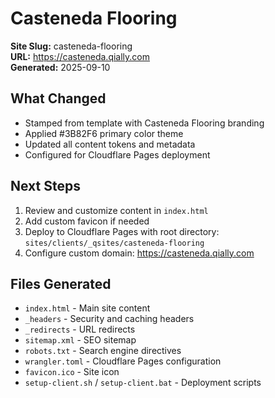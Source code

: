 # Casteneda Flooring

**Site Slug:** casteneda-flooring  
**URL:** https://casteneda.qially.com  
**Generated:** 2025-09-10

## What Changed
- Stamped from template with Casteneda Flooring branding
- Applied #3B82F6 primary color theme
- Updated all content tokens and metadata
- Configured for Cloudflare Pages deployment

## Next Steps
1. Review and customize content in `index.html`
2. Add custom favicon if needed
3. Deploy to Cloudflare Pages with root directory: `sites/clients/_qsites/casteneda-flooring`
4. Configure custom domain: https://casteneda.qially.com

## Files Generated
- `index.html` - Main site content
- `_headers` - Security and caching headers
- `_redirects` - URL redirects
- `sitemap.xml` - SEO sitemap
- `robots.txt` - Search engine directives
- `wrangler.toml` - Cloudflare Pages configuration
- `favicon.ico` - Site icon
- `setup-client.sh` / `setup-client.bat` - Deployment scripts
